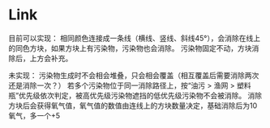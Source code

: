 # Link
目前可以实现：
相同颜色连接成一条线（横线、竖线、斜线45°），会消除在线上的同色方块，如果方块上有污染物，污染物也会消除。
污染物固定不动，方块消除后，上方会补充。

未实现：
污染物生成时不会相会堆叠，只会相会覆盖（相互覆盖后需要消除两次还是消除一次？）
若多个污染物位于同一消除路径上，按“油污 > 渔网 > 塑料瓶”优先级依次判定，被高优先级污染物遮挡的低优先级污染物不会被消除。
消除方块后会获得氧气值，氧气值的数值由连线上的方块数量决定，基础消除后为10氧气，多一个+5


